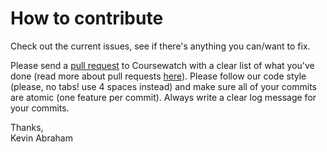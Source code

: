 # How to contribute

Check out the current issues, see if there's anything you can/want to fix.

Please send a [pull request](https://github.com/Sueztech/Coursewatch/pull/new/master) to Coursewatch with a clear list of what you've done (read more about pull requests [here](http://help.github.com/pull-requests/)). Please follow our code style (please, no tabs! use 4 spaces instead) and make sure all of your commits are atomic (one feature per commit). Always write a clear log message for your commits.

Thanks,<br>
Kevin Abraham
